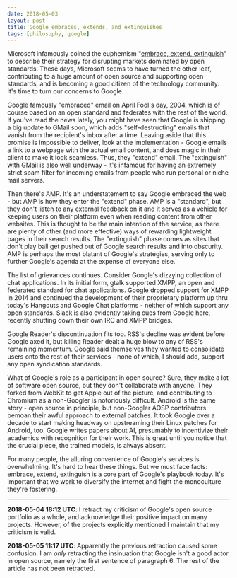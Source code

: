 ```yaml
---
date: 2018-05-03
layout: post
title: Google embraces, extends, and extinguishes
tags: [philosophy, google]
---
```


Microsoft infamously coined the euphemism "[embrace, extend,
extinguish](https://en.wikipedia.org/wiki/Embrace,_extend,_and_extinguish)" to
describe their strategy for disrupting markets dominated by open standards.
These days, Microsoft seems to have turned the other leaf, contributing to a
huge amount of open source and supporting open standards, and is becoming a good
citizen of the technology community. It's time to turn our concerns to Google.

Google famously "embraced" email on April Fool's day, 2004, which is of course
based on an open standard and federates with the rest of the world. If you've
read the news lately, you might have seen that Google is shipping a big update
to GMail soon, which adds "self-destructing" emails that vanish from the
recipient's inbox after a time. Leaving aside that this promise is impossible to
deliver, look at the implementation - Google emails a link to a webpage with the
actual email content, and does magic in their client to make it look seamless.
Thus, they "extend" email. The "extinguish" with GMail is also well underway -
it's infamous for having an extremely strict spam filter for incoming emails
from people who run personal or niche mail servers.

Then there's AMP. It's an understatement to say Google embraced the web - but
AMP is how they enter the "extend" phase. AMP is a "standard", but they don't
listen to any external feedback on it and it serves as a vehicle for keeping
users on their platform even when reading content from other websites. This is
thought to be the main intention of the service, as there are plenty of other
(and more effective) ways of rewarding lightweight pages in their search
results. The "extinguish" phase comes as sites that don't play ball get pushed
out of Google search results and into obscurity. AMP is perhaps the most blatant
of Google's strategies, serving only to further Google's agenda at the expense
of everyone else.

The list of grievances continues. Consider Google's dizzying collection of chat
applications. In its initial form, gtalk supported XMPP, an open and federated
standard for chat applications. Google dropped support for XMPP in 2014 and
continued the development of their proprietary platform up thru today's Hangouts
and Google Chat platforms - neither of which support any open standards. Slack
is also evidently taking cues from Google here, recently shutting down their own
IRC and XMPP bridges.

Google Reader's discontinuation fits too. RSS's decline was evident before
Google axed it, but killing Reader dealt a huge blow to any of RSS's remaining
momentum. Google said themselves they wanted to consolidate users onto the rest
of their services - none of which, I should add, support any open syndication
standards.

What of Google's role as a participant in open source? Sure, they make a lot of
software open source, but they don't collaborate with anyone.  They forked from
WebKit to get Apple out of the picture, and contributing to Chromium as a
non-Googler is notoriously difficult. Android is the same story - open source in
principle, but non-Googler AOSP contributors bemoan their awful approach to
external patches. It took Google over a decade to start making headway on
upstreaming their Linux patches for Android, too. Google writes papers about AI,
presumably to incentivize their academics with recognition for their work. This
is great until you notice that the crucial piece, the trained models, is always
absent.

For many people, the alluring convenience of Google's services is overwhelming.
It's hard to hear these things. But we must face facts: embrace, extend,
extinguish is a core part of Google's playbook today. It's important that we
work to diversify the internet and fight the monoculture they're fostering.

---

**2018-05-04 18:12 UTC**: I retract my criticism of Google's open source portfolio
as a whole, and acknowledge their positive impact on many projects. However, of
the projects explicitly mentioned I maintain that my criticism is valid.

**2018-05-05 11:17 UTC**: Apparently the previous retraction caused some
confusion. I am *only* retracting the insinuation that Google isn't a good actor
in open source, namely the first sentence of paragraph 6. The rest of the
article has not been retracted.
